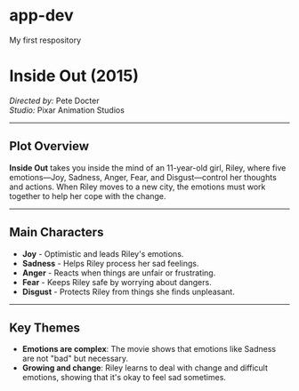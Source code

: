 # app-dev
My first respository
# Inside Out (2015)

*Directed by:* Pete Docter  
*Studio:* Pixar Animation Studios

---

## Plot Overview
**Inside Out** takes you inside the mind of an 11-year-old girl, Riley, where five emotions—Joy, Sadness, Anger, Fear, and Disgust—control her thoughts and actions. When Riley moves to a new city, the emotions must work together to help her cope with the change.

---

## Main Characters
- **Joy** - Optimistic and leads Riley's emotions.
- **Sadness** - Helps Riley process her sad feelings.
- **Anger** - Reacts when things are unfair or frustrating.
- **Fear** - Keeps Riley safe by worrying about dangers.
- **Disgust** - Protects Riley from things she finds unpleasant.

---

## Key Themes
- **Emotions are complex**: The movie shows that emotions like Sadness are not "bad" but necessary.
- **Growing and change**: Riley learns to deal with change and difficult emotions, showing that it's okay to feel sad sometimes.


